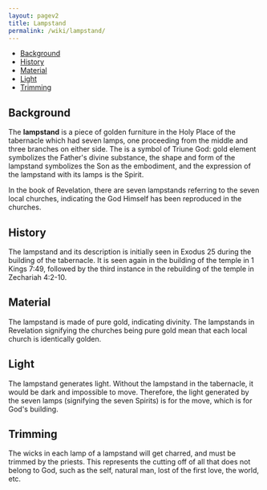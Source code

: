 ```yaml
---
layout: pagev2
title: Lampstand
permalink: /wiki/lampstand/
---
```

- [Background](#background)
- [History](#history)
- [Material](#material)
- [Light](#light)
- [Trimming](#trimming)

## Background

The **lampstand** is a piece of golden furniture in the Holy Place of the tabernacle which had seven lamps, one proceeding from the middle and three branches on either side. The is a symbol of Triune God: gold element symbolizes the Father's divine substance, the shape and form of the lampstand symbolizes the Son as the embodiment, and the expression of the lampstand with its lamps is the Spirit. 

In the book of Revelation, there are seven lampstands referring to the seven local churches, indicating the God Himself has been reproduced in the churches.

## History

The lampstand and its description is initially seen in Exodus 25 during the building of the tabernacle. It is seen again in the building of the temple in 1 Kings 7:49, followed by the third instance in the rebuilding of the temple in Zechariah 4:2-10. 

## Material

The lampstand is made of pure gold, indicating divinity. The lampstands in Revelation signifying the churches being pure gold mean that each local church is identically golden.

## Light

The lampstand generates light. Without the lampstand in the tabernacle, it would be dark and impossible to move. Therefore, the light generated by the seven lamps (signifying the seven Spirits) is for the move, which is for God's building.

## Trimming

The wicks in each lamp of a lampstand will get charred, and must be trimmed by the priests. This represents the cutting off of all that does not belong to God, such as the self, natural man, lost of the first love, the world, etc.